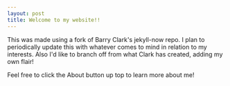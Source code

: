 ```yaml
---
layout: post
title: Welcome to my website!!
---
```

This was made using a fork of Barry Clark's jekyll-now repo. I plan to periodically update this with whatever comes to mind in relation to my interests. Also I'd like to branch off from what Clark has created, adding my own flair!

Feel free to click the About button up top to learn more about me!

